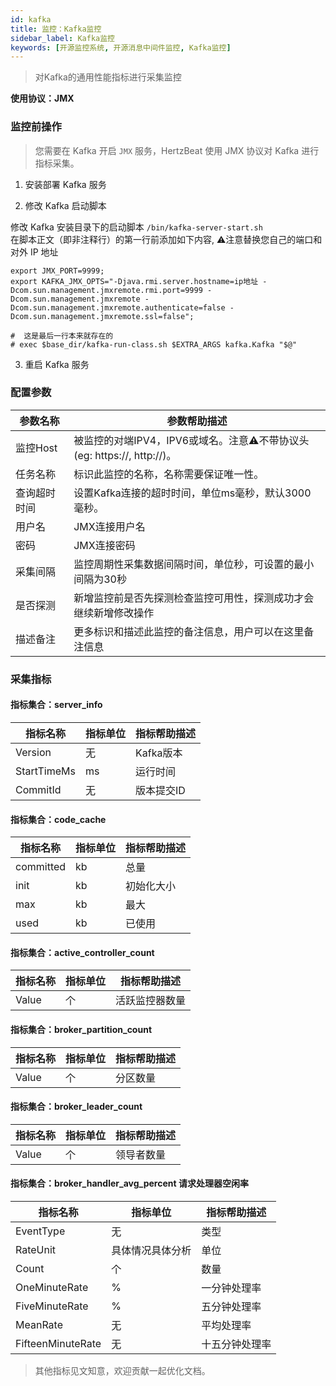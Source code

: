 ```yaml
---
id: kafka  
title: 监控：Kafka监控      
sidebar_label: Kafka监控
keywords: [开源监控系统, 开源消息中间件监控, Kafka监控]
---
```


> 对Kafka的通用性能指标进行采集监控

**使用协议：JMX**

### 监控前操作

> 您需要在 Kafka 开启 `JMX` 服务，HertzBeat 使用 JMX 协议对 Kafka 进行指标采集。

1. 安装部署 Kafka 服务

2. 修改 Kafka 启动脚本

修改 Kafka 安装目录下的启动脚本 `/bin/kafka-server-start.sh`    
在脚本正文（即非注释行）的第一行前添加如下内容, ⚠️注意替换您自己的端口和对外 IP 地址

```shell
export JMX_PORT=9999;
export KAFKA_JMX_OPTS="-Djava.rmi.server.hostname=ip地址 -Dcom.sun.management.jmxremote.rmi.port=9999 -Dcom.sun.management.jmxremote -Dcom.sun.management.jmxremote.authenticate=false -Dcom.sun.management.jmxremote.ssl=false";

#  这是最后一行本来就存在的
# exec $base_dir/kafka-run-class.sh $EXTRA_ARGS kafka.Kafka "$@"
```

3. 重启 Kafka 服务

### 配置参数

|  参数名称  |                        参数帮助描述                        |
|--------|------------------------------------------------------|
| 监控Host | 被监控的对端IPV4，IPV6或域名。注意⚠️不带协议头(eg: https://, http://)。 |
| 任务名称   | 标识此监控的名称，名称需要保证唯一性。                                  |
| 查询超时时间 | 设置Kafka连接的超时时间，单位ms毫秒，默认3000毫秒。                      |
| 用户名    | JMX连接用户名                                             |
| 密码     | JMX连接密码                                              |
| 采集间隔   | 监控周期性采集数据间隔时间，单位秒，可设置的最小间隔为30秒                       |
| 是否探测   | 新增监控前是否先探测检查监控可用性，探测成功才会继续新增修改操作                     |
| 描述备注   | 更多标识和描述此监控的备注信息，用户可以在这里备注信息                          |

### 采集指标

#### 指标集合：server_info

|    指标名称     | 指标单位 | 指标帮助描述  |
|-------------|------|---------|
| Version     | 无    | Kafka版本 |
| StartTimeMs | ms   | 运行时间    |
| CommitId    | 无    | 版本提交ID  |

#### 指标集合：code_cache

|   指标名称    | 指标单位 | 指标帮助描述 |
|-----------|------|--------|
| committed | kb   | 总量     |
| init      | kb   | 初始化大小  |
| max       | kb   | 最大     |
| used      | kb   | 已使用    |

#### 指标集合：active_controller_count

| 指标名称  | 指标单位 | 指标帮助描述  |
|-------|------|---------|
| Value | 个    | 活跃监控器数量 |

#### 指标集合：broker_partition_count

| 指标名称  | 指标单位 | 指标帮助描述 |
|-------|------|--------|
| Value | 个    | 分区数量   |

#### 指标集合：broker_leader_count

| 指标名称  | 指标单位 | 指标帮助描述 |
|-------|------|--------|
| Value | 个    | 领导者数量  |

#### 指标集合：broker_handler_avg_percent 请求处理器空闲率

|       指标名称        |   指标单位   | 指标帮助描述  |
|-------------------|----------|---------|
| EventType         | 无        | 类型      |
| RateUnit          | 具体情况具体分析 | 单位      |
| Count             | 个        | 数量      |
| OneMinuteRate     | %        | 一分钟处理率  |
| FiveMinuteRate    | %        | 五分钟处理率  |
| MeanRate          | 无        | 平均处理率   |
| FifteenMinuteRate | 无        | 十五分钟处理率 |

> 其他指标见文知意，欢迎贡献一起优化文档。


